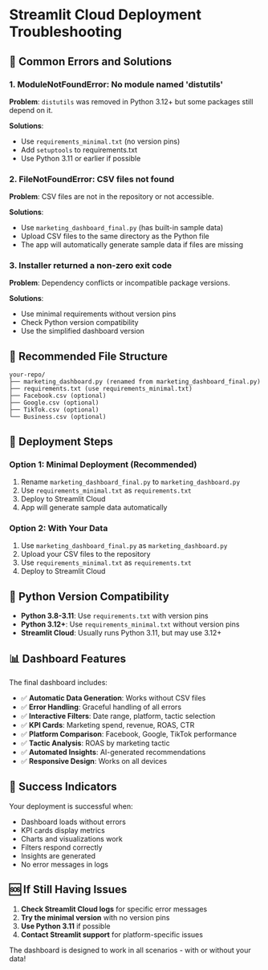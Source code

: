 # Streamlit Cloud Deployment Troubleshooting

## 🚨 Common Errors and Solutions

### 1. ModuleNotFoundError: No module named 'distutils'
**Problem**: `distutils` was removed in Python 3.12+ but some packages still depend on it.

**Solutions**:
- Use `requirements_minimal.txt` (no version pins)
- Add `setuptools` to requirements.txt
- Use Python 3.11 or earlier if possible

### 2. FileNotFoundError: CSV files not found
**Problem**: CSV files are not in the repository or not accessible.

**Solutions**:
- Use `marketing_dashboard_final.py` (has built-in sample data)
- Upload CSV files to the same directory as the Python file
- The app will automatically generate sample data if files are missing

### 3. Installer returned a non-zero exit code
**Problem**: Dependency conflicts or incompatible package versions.

**Solutions**:
- Use minimal requirements without version pins
- Check Python version compatibility
- Use the simplified dashboard version

## 📁 Recommended File Structure

```
your-repo/
├── marketing_dashboard.py (renamed from marketing_dashboard_final.py)
├── requirements.txt (use requirements_minimal.txt)
├── Facebook.csv (optional)
├── Google.csv (optional)
├── TikTok.csv (optional)
└── Business.csv (optional)
```

## 🔧 Deployment Steps

### Option 1: Minimal Deployment (Recommended)
1. Rename `marketing_dashboard_final.py` to `marketing_dashboard.py`
2. Use `requirements_minimal.txt` as `requirements.txt`
3. Deploy to Streamlit Cloud
4. App will generate sample data automatically

### Option 2: With Your Data
1. Use `marketing_dashboard_final.py` as `marketing_dashboard.py`
2. Upload your CSV files to the repository
3. Use `requirements_minimal.txt` as `requirements.txt`
4. Deploy to Streamlit Cloud

## 🐍 Python Version Compatibility

- **Python 3.8-3.11**: Use `requirements.txt` with version pins
- **Python 3.12+**: Use `requirements_minimal.txt` without version pins
- **Streamlit Cloud**: Usually runs Python 3.11, but may use 3.12+

## 📊 Dashboard Features

The final dashboard includes:
- ✅ **Automatic Data Generation**: Works without CSV files
- ✅ **Error Handling**: Graceful handling of all errors
- ✅ **Interactive Filters**: Date range, platform, tactic selection
- ✅ **KPI Cards**: Marketing spend, revenue, ROAS, CTR
- ✅ **Platform Comparison**: Facebook, Google, TikTok performance
- ✅ **Tactic Analysis**: ROAS by marketing tactic
- ✅ **Automated Insights**: AI-generated recommendations
- ✅ **Responsive Design**: Works on all devices

## 🎯 Success Indicators

Your deployment is successful when:
- Dashboard loads without errors
- KPI cards display metrics
- Charts and visualizations work
- Filters respond correctly
- Insights are generated
- No error messages in logs

## 🆘 If Still Having Issues

1. **Check Streamlit Cloud logs** for specific error messages
2. **Try the minimal version** with no version pins
3. **Use Python 3.11** if possible
4. **Contact Streamlit support** for platform-specific issues

The dashboard is designed to work in all scenarios - with or without your data!
